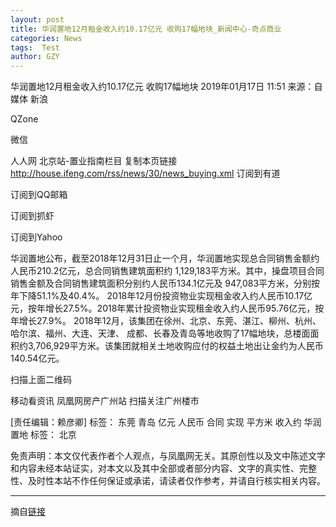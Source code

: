 ```yaml
---
layout: post
title: 华润置地12月租金收入约10.17亿元 收购17幅地块_新闻中心-奇点商业
categories: News
tags:  Test
author: GZY
---
```


华润置地12月租金收入约10.17亿元 收购17幅地块 2019年01月17日 11:51 来源：自媒体 新浪

QZone

微信

人人网 北京站-置业指南栏目 复制本页链接 http://house.ifeng.com/rss/news/30/news_buying.xml 订阅到有道

订阅到QQ邮箱

订阅到抓虾

订阅到Yahoo

华润置地公布，截至2018年12月31日止一个月，华润置地实现总合同销售金额约人民币210.2亿元，总合同销售建筑面积约 1,129,183平方米。其中，操盘项目合同销售金额及合同销售建筑面积分别约人民币134.1亿元及 947,083平方米，分别按年下降51.1%及40.4%。 2018年12月份投资物业实现租金收入约人民币10.17亿元，按年增长27.5%。2018年累计投资物业实现租金收入约人民币95.76亿元，按年增长27.9%。 2018年12月，该集团在徐州、北京、东莞、湛江、柳州、杭州、哈尔滨、福州、大连、天津、 成都、长春及青岛等地收购了17幅地块，总楼面面积约3,706,929平方米。该集团就相关土地收购应付的权益土地出让金约为人民币140.54亿元。



扫描上面二维码

移动看资讯 凤凰网房产广州站 扫描关注广州楼市

[责任编辑：赖彦卿] 标签： 东莞 青岛 亿元 人民币 合同 实现 平方米 收入约 华润置地 标签： 北京

免责声明：本文仅代表作者个人观点，与凤凰网无关。其原创性以及文中陈述文字和内容未经本站证实，对本文以及其中全部或者部分内容、文字的真实性、完整性、及时性本站不作任何保证或承诺，请读者仅作参考，并请自行核实相关内容。

*****

摘自[链接](http://gz.iqidian.com/news/gongsi/2019_01_17-51844102_0.html)